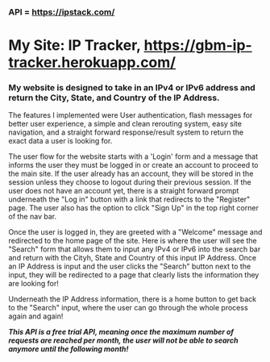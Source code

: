 ### API = https://ipstack.com/

# My Site: IP Tracker, https://gbm-ip-tracker.herokuapp.com/

  ### My website is designed to take in an IPv4 or IPv6 address and return the City, State, and Country of the IP Address. 

  The features I implemented were User authentication, flash messages for better user experience, a simple and clean rerouting system, easy site navigation, and a straight forward response/result system to return the exact data a user is looking for. 

   The user flow for the website starts with a 'Login' form and a message that informs the user they must be logged in or create an account to proceed to the main site. If the user already has an account, they will be stored in the session unless they choose to logout during their previous session. If the user does not have an account yet, there is a straight forward prompt underneath the "Log in" button with a link that redirects to the "Register" page. The user also has the option to click "Sign Up" in the top right corner of the nav bar. 

  Once the user is logged in, they are greeted with a "Welcome" message and redirected to the home page of the site. Here is where the user will see the "Search" form that allows them to input any IPv4 or IPv6 into the search bar and return with the Cityh, State and Country of this input IP Address. Once an IP Address is input and the user clicks the "Search" button next to the input, they will be redirected to a page that clearly lists the information they are looking for!
  
  Underneath the IP Address information, there is a home button to get back to the "Search" input, where the user can go through the whole process again and again!
  
  ***This API is a free trial API, meaning once the maximum number of requests are reached per month, the user will not be able to search anymore until the following          month!***
